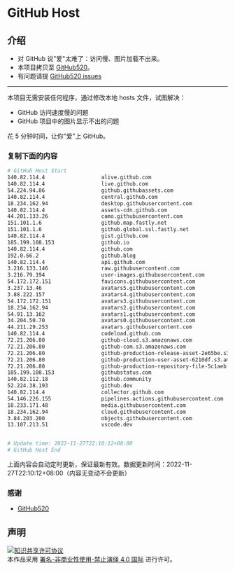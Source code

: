 # GitHub Host
## 介绍
- 对 GitHub 说"爱"太难了：访问慢、图片加载不出来。
- 本项目拷贝至 [GitHub520](https://github.com/521xueweihan/GitHub520)。
- 有问题请提 [GitHub520 issues](https://github.com/521xueweihan/GitHub520/issues/new)

---

本项目无需安装任何程序，通过修改本地 hosts 文件，试图解决：
- GitHub 访问速度慢的问题
- GitHub 项目中的图片显示不出的问题

花 5 分钟时间，让你"爱"上 GitHub。

### 复制下面的内容
```bash
# GitHub Host Start
140.82.114.4                  alive.github.com
140.82.114.4                  live.github.com
54.224.94.86                  github.githubassets.com
140.82.114.4                  central.github.com
18.234.162.94                 desktop.githubusercontent.com
140.82.114.4                  assets-cdn.github.com
44.201.133.26                 camo.githubusercontent.com
151.101.1.6                   github.map.fastly.net
151.101.1.6                   github.global.ssl.fastly.net
140.82.114.4                  gist.github.com
185.199.108.153               github.io
140.82.114.4                  github.com
192.0.66.2                    github.blog
140.82.114.4                  api.github.com
3.216.133.146                 raw.githubusercontent.com
3.216.79.194                  user-images.githubusercontent.com
54.172.172.151                favicons.githubusercontent.com
3.237.13.46                   avatars5.githubusercontent.com
3.88.222.157                  avatars4.githubusercontent.com
54.172.172.151                avatars3.githubusercontent.com
18.234.162.94                 avatars2.githubusercontent.com
54.91.13.162                  avatars1.githubusercontent.com
34.204.50.70                  avatars0.githubusercontent.com
44.211.29.253                 avatars.githubusercontent.com
140.82.114.4                  codeload.github.com
72.21.206.80                  github-cloud.s3.amazonaws.com
72.21.206.80                  github-com.s3.amazonaws.com
72.21.206.80                  github-production-release-asset-2e65be.s3.amazonaws.com
72.21.206.80                  github-production-user-asset-6210df.s3.amazonaws.com
72.21.206.80                  github-production-repository-file-5c1aeb.s3.amazonaws.com
185.199.108.153               githubstatus.com
140.82.112.18                 github.community
52.224.38.193                 github.dev
140.82.114.4                  collector.github.com
54.146.226.155                pipelines.actions.githubusercontent.com
18.233.171.48                 media.githubusercontent.com
18.234.162.94                 cloud.githubusercontent.com
3.84.203.200                  objects.githubusercontent.com
13.107.213.51                 vscode.dev


# Update time: 2022-11-27T22:10:12+08:00
# GitHub Host End

```
上面内容会自动定时更新，保证最新有效。数据更新时间：2022-11-27T22:10:12+08:00（内容无变动不会更新）

### 感谢

- [GitHub520](https://github.com/521xueweihan/GitHub520)

## 声明
<a rel="license" href="https://creativecommons.org/licenses/by-nc-nd/4.0/deed.zh"><img alt="知识共享许可协议" style="border-width: 0" src="https://licensebuttons.net/l/by-nc-nd/4.0/88x31.png"></a><br>本作品采用 <a rel="license" href="https://creativecommons.org/licenses/by-nc-nd/4.0/deed.zh">署名-非商业性使用-禁止演绎 4.0 国际</a> 进行许可。